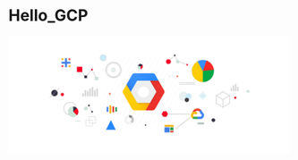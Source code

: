 # Hello_GCP

<p align="center"><img src="https://raw.githubusercontent.com/aedifex/hello_GCP/master/HelloGCP.jpg"></p>